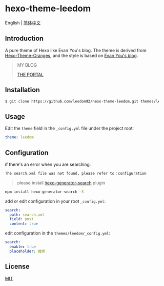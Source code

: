 # hexo-theme-leedom

English | [简体中文](./README.zh-CN.md)

## Introduction

A pure theme of Hexo like Evan You's blog. The theme is derived from [Hexo-Theme-Oranges](https://github.com/zchengsite/hexo-theme-oranges), and the style is based on [Evan You's blog](https://blog.evanyou.me).
 
> MY BLOG
> 
>[THE PORTAL](https://blog.leedom.me/)

## Installation

```sh
$ git clone https://github.com/leedom92/hexo-theme-leedom.git themes/leedom
```

## Usage

Edit the `theme` field in the `_config.yml` file under the project root:

```yml
theme: leedom
```

## Configuration
if there's an error when you are searching:
```html
The search.xml file was not found, please refer to：configuration
```

>please install [hexo-generator-search](https://github.com/wzpan/hexo-generator-search) plugin

```sh
npm install hexo-generator-search -S
```

add or edit configuration in your root `_config.yml`:
```yml
search:
  path: search.xml
  field: post
  content: true
```

edit configuration in the `themes/leedom/_config.yml`:
```yml
search:
  enable: true
  placeholder: 搜索
```

## License

[MIT](https://github.com/leedom92/hexo-theme-leedom/blob/master/LICENSE)
